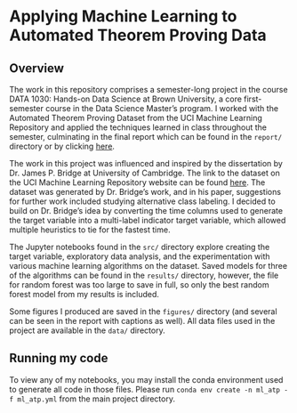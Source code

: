 # Applying Machine Learning to Automated Theorem Proving Data

## Overview
The work in this repository comprises a semester-long project in the course DATA 1030: Hands-on Data Science at Brown University, a core first-semester course in the Data Science Master’s program. I worked with the Automated Theorem Proving Dataset from the UCI Machine Learning Repository and applied the techniques learned in class throughout the semester, culminating in the final report which can be found in the `report/` directory or by clicking [here](https://github.com/elizabeth-c-chen/data1030-ML-theorem-proving/blob/master/report/Final_Project_Report.pdf).

The work in this project was influenced and inspired by the dissertation by Dr. James P. Bridge at University of Cambridge.  The link to the dataset on the UCI Machine Learning Repository website can be found [here](https://archive.ics.uci.edu/ml/datasets/First-order+theorem+proving). The dataset was generated by Dr. Bridge’s work, and in his paper, suggestions for further work included studying alternative class labeling.
I decided to build on Dr. Bridge’s idea by converting the time columns used to generate the target variable into a multi-label indicator target variable, which allowed multiple heuristics to tie for the fastest time. 

The Jupyter notebooks found in the `src/` directory explore creating the target variable, exploratory data analysis, and the experimentation with various machine learning algorithms on the dataset. Saved models for three of the algorithms can be found in the `results/` directory, however, the file for random forest was too large to save in full, so only the best random forest model from my results is included.

Some figures I produced are saved in the `figures/` directory (and several can be seen in the report with captions as well). All data files used in the project are available in the `data/` directory.

## Running my code
To view any of my notebooks, you may install the conda environment used to generate all code in those files. Please run `conda env create -n ml_atp -f ml_atp.yml` from the main project directory. 
